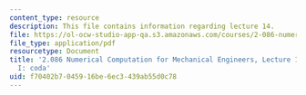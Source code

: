 ```yaml
---
content_type: resource
description: This file contains information regarding lecture 14.
file: https://ol-ocw-studio-app-qa.s3.amazonaws.com/courses/2-086-numerical-computation-for-mechanical-engineers-spring-2013/f70402b7045916be6ec3439ab55d0c78_MIT2_086S13_lecture14.pdf
file_type: application/pdf
resourcetype: Document
title: '2.086 Numerical Computation for Mechanical Engineers, Lecture 14: Linear Algebra
  I: coda'
uid: f70402b7-0459-16be-6ec3-439ab55d0c78
---
```

